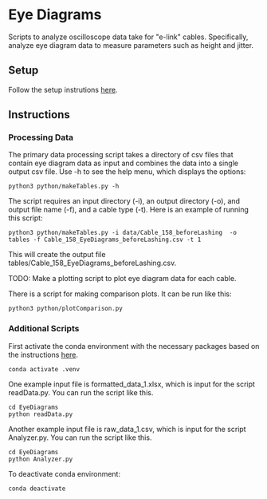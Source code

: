 # Eye Diagrams 

Scripts to analyze oscilloscope data take for "e-link" cables.
Specifically, analyze eye diagram data to measure parameters such as height and jitter.

## Setup
Follow the setup instrutions [here](https://github.com/ku-cms/eLink_Instrumentation).

## Instructions

### Processing Data

The primary data processing script takes a directory of csv files that contain eye diagram data as input and combines the data into a single output csv file.
Use -h to see the help menu, which displays the options:
```
python3 python/makeTables.py -h
```
The script requires an input directory (-i), an output directory (-o), and output file name (-f), and a cable type (-t).
Here is an example of running this script:
```
python3 python/makeTables.py -i data/Cable_158_beforeLashing  -o tables -f Cable_158_EyeDiagrams_beforeLashing.csv -t 1
```
This will create the output file tables/Cable_158_EyeDiagrams_beforeLashing.csv.

TODO: Make a plotting script to plot eye diagram data for each cable.

There is a script for making comparison plots.
It can be run like this:
```
python3 python/plotComparison.py
```

### Additional Scripts

First activate the conda environment with the necessary packages based on the instructions [here](https://github.com/ku-cms/eLink_Instrumentation).
```
conda activate .venv
```

One example input file is formatted_data_1.xlsx, which is input for the script readData.py.
You can run the script like this.
```
cd EyeDiagrams
python readData.py
```

Another example input file is raw_data_1.csv, which is input for the script Analyzer.py.
You can run the script like this.
```
cd EyeDiagrams
python Analyzer.py
```

To deactivate conda environment:
```
conda deactivate
```

